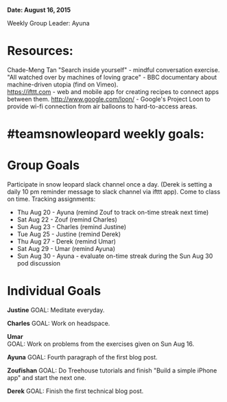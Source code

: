 **Date: August 16, 2015**

Weekly Group Leader: Ayuna

# Resources: 
Chade-Meng Tan "Search inside yourself" - mindful conversation exercise.  
"All watched over by machines of loving grace" - BBC documentary about machine-driven utopia (find on Vimeo).  
https://ifttt.com - web and mobile app for creating recipes to connect apps between them. 
http://www.google.com/loon/ - Google's Project Loon to provide wi-fi connection from air balloons to hard-to-access areas.

# #teamsnowleopard weekly goals:

# Group Goals
Participate in snow leopard slack channel once a day. (Derek is setting a daily 10 pm reminder message to slack channel via ifttt app). 
Come to class on time. Tracking assignments: 
- Thu Aug 20 - Ayuna (remind Zouf to track on-time streak next time)
- Sat Aug 22 - Zouf (remind Charles)
- Sun Aug 23 - Charles  (remind Justine) 
- Tue Aug 25 - Justine (remind Derek)
- Thu Aug 27 - Derek (remind Umar) 
- Sat Aug 29 - Umar (remind Ayuna) 
- Sun Aug 30 - Ayuna - evaluate on-time streak during the Sun Aug 30 pod discussion 


# Individual Goals
**Justine**
GOAL: Meditate everyday.

**Charles**
GOAL: Work on headspace.

**Umar**  
GOAL: Work on problems from the exercises given on Sun Aug 16.

**Ayuna**
GOAL: Fourth paragraph of the first blog post.

**Zoufishan**
GOAL: Do Treehouse tutorials and finish "Build a simple iPhone app" and start the next one.  

**Derek**
GOAL: Finish the first technical blog post.  
